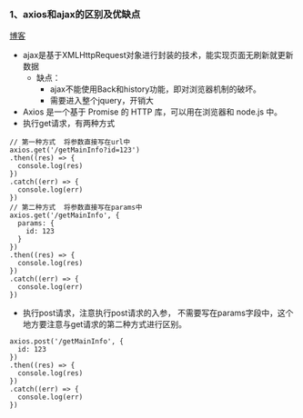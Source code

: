 ### 1、axios和ajax的区别及优缺点
[博客](https://www.cnblogs.com/yjf713/p/13341376.html)
- ajax是基于XMLHttpRequest对象进行封装的技术，能实现页面无刷新就更新数据
    - 缺点：
        - ajax不能使用Back和history功能，即对浏览器机制的破坏。
        - 需要进入整个jquery，开销大
- Axios 是一个基于 Promise 的 HTTP 库，可以用在浏览器和 node.js 中。
- 执行get请求，有两种方式
```
// 第一种方式  将参数直接写在url中
axios.get('/getMainInfo?id=123')
.then((res) => {
  console.log(res)
})
.catch((err) => {
  console.log(err)
})
// 第二种方式  将参数直接写在params中
axios.get('/getMainInfo', {
  params: {
    id: 123
  }
})
.then((res) => {
  console.log(res)
})
.catch((err) => {
  console.log(err)
})
```
- 执行post请求，注意执行post请求的入参，
不需要写在params字段中，这个地方要注意与get请求的第二种方式进行区别。
```
axios.post('/getMainInfo', {
  id: 123
})
.then((res) => {
  console.log(res)
})
.catch((err) => {
  console.log(err)
})
```